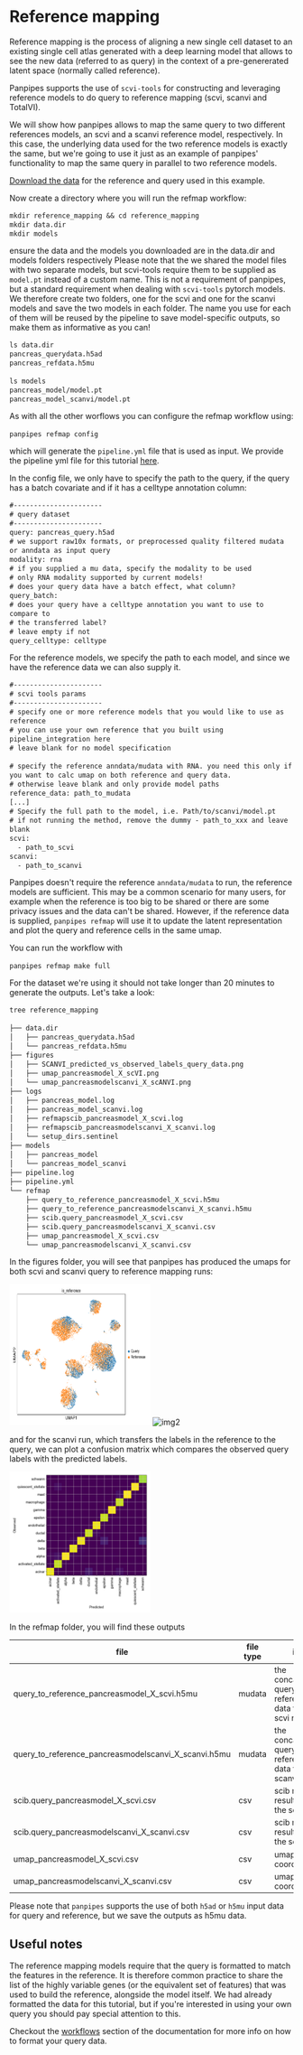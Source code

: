 Reference mapping
===================

Reference mapping is the process of aligning a new single cell dataset to an existing single cell atlas generated with a deep learning model that allows to see the new data (referred to as query) in the context of a pre-genererated latent space (normally called reference).

Panpipes supports the use of `scvi-tools` for constructing and leveraging reference models to do query to reference mapping (scvi, scanvi and TotalVI).

We will show how panpipes allows to map the same query to two different references models, an scvi and a scanvi reference model, respectively.
In this case, the underlying data used for the two reference models is exactly the same, but we're going to use it just as an example of panpipes' functionality to map the same query in parallel to two reference models. 

[Download the data](https://figshare.com/articles/dataset/refmap_inputs_for_panpipes/24573961) for the reference and query used in this example.

Now create a directory where you will run the refmap workflow:

```
mkdir reference_mapping && cd reference_mapping
mkdir data.dir
mkdir models
```
ensure the data and the models you downloaded are in the data.dir and models folders respectively
Please note that the we shared the model files with two separate models, but scvi-tools require them to be supplied as `model.pt` instead of a custom name. This is not a requirement of panpipes, but a standard requirement when dealing with `scvi-tools` pytorch models. We therefore create two folders, one for the scvi and one for the scanvi models and save the two models in each folder. The name you use for each of them will be reused by the pipeline to save model-specific outputs, so make them as informative as you can!

```
ls data.dir
pancreas_querydata.h5ad
pancreas_refdata.h5mu

ls models
pancreas_model/model.pt
pancreas_model_scanvi/model.pt
```

As with all the other worflows you can configure the refmap workflow using:

`panpipes refmap config`

which will generate the `pipeline.yml` file that is used as input. 
We provide the pipeline yml file for this tutorial [here](../../../docs/refmap_pancreas/).


In the config file, we only have to specify the path to the query, if the query has a batch covariate and if it has a celltype annotation column:

```
#----------------------
# query dataset
#----------------------
query: pancreas_query.h5ad
# we support raw10x formats, or preprocessed quality filtered mudata or anndata as input query
modality: rna
# if you supplied a mu data, specify the modality to be used
# only RNA modality supported by current models!
# does your query data have a batch effect, what column?
query_batch:
# does your query have a celltype annotation you want to use to compare to
# the transferred label?
# leave empty if not
query_celltype: celltype

```


For the reference models, we specify the path to each model, and since we have the reference data we can also supply it. 

```
#----------------------
# scvi tools params
#----------------------
# specify one or more reference models that you would like to use as reference
# you can use your own reference that you built using pipeline_integration here
# leave blank for no model specification

# specify the reference anndata/mudata with RNA. you need this only if you want to calc umap on both reference and query data.
# otherwise leave blank and only provide model paths
reference_data: path_to_mudata 
[...]
# Specify the full path to the model, i.e. Path/to/scanvi/model.pt
# if not running the method, remove the dummy - path_to_xxx and leave blank
scvi:
  - path_to_scvi
scanvi: 
  - path_to_scanvi 

```

Panpipes doesn't require the reference `anndata/mudata` to run, the reference models are sufficient. This may be a common scenario for many users, for example when the reference is too big to be shared or there are some privacy issues and the data can't be shared. 
However, if the reference data is supplied, `panpipes refmap` will use it to update the latent representation and plot the query and reference cells in the same umap.

You can run the workflow with

`panpipes refmap make full`


For the dataset we're using it should not take longer than 20 minutes to generate the outputs. 
Let's take a look:

```
tree reference_mapping                  

├── data.dir
│   ├── pancreas_querydata.h5ad 
│   └── pancreas_refdata.h5mu 
├── figures
│   ├── SCANVI_predicted_vs_observed_labels_query_data.png
│   ├── umap_pancreasmodel_X_scVI.png
│   └── umap_pancreasmodelscanvi_X_scANVI.png
├── logs
│   ├── pancreas_model.log
│   ├── pancreas_model_scanvi.log
│   ├── refmapscib_pancreasmodel_X_scvi.log
│   ├── refmapscib_pancreasmodelscanvi_X_scanvi.log
│   └── setup_dirs.sentinel
├── models
│   ├── pancreas_model 
│   └── pancreas_model_scanvi 
├── pipeline.log
├── pipeline.yml
└── refmap
    ├── query_to_reference_pancreasmodel_X_scvi.h5mu
    ├── query_to_reference_pancreasmodelscanvi_X_scanvi.h5mu
    ├── scib.query_pancreasmodel_X_scvi.csv
    ├── scib.query_pancreasmodelscanvi_X_scanvi.csv
    ├── umap_pancreasmodel_X_scvi.csv
    └── umap_pancreasmodelscanvi_X_scanvi.csv

```

In the figures folder, you will see that panpipes has produced the umaps for both scvi and scanvi query to reference mapping runs:

<div>
	<img src="https://github.com/DendrouLab/panpipes-tutorials/blob/main/docs/refmap_pancreas/umap_pancreasmodel_X_scVI.png" alt="img1" width = "250" height="250"/>
	<img src="https://github.com/DendrouLab/panpipes-tutorials/blob/main/docs/refmap_pancreas/umap_pancreasmodel_X_scANVI.png" alt="img2" width = "250" height="250"/>
</div>

and for the scanvi run, which transfers the labels in the reference to the query, we can plot a confusion matrix which compares the observed query labels with the predicted labels.

<img src="https://github.com/DendrouLab/panpipes-tutorials/blob/main/docs/refmap_pancreas/SCANVI_predicted_vs_observed_labels_query_data.png" alt="img3" width = "250" height="250"/>


In the refmap folder, you will find these outputs

| file                                                 | file type | info                                                         |
| ---------------------------------------------------- | --------- | ------------------------------------------------------------ |
| query_to_reference_pancreasmodel_X_scvi.h5mu         | mudata    | the concatenated query and reference data for the scvi run   |
| query_to_reference_pancreasmodelscanvi_X_scanvi.h5mu | mudata    | the concatenated query and reference data for the scanvi run |
| scib.query_pancreasmodel_X_scvi.csv                  | csv       | scib metrics results for the scvi run                        |
| scib.query_pancreasmodelscanvi_X_scanvi.csv          | csv       | scib metrics results for the scvi run                        |
| umap_pancreasmodel_X_scvi.csv                        | csv       | umap coordinates                                             |
| umap_pancreasmodelscanvi_X_scanvi.csv                | csv       | umap coordinates                                             |


Please note that `panpipes` supports the use of both `h5ad` or `h5mu` input data for query and reference, but we save the outputs as h5mu data.

## Useful notes

The reference mapping models require that the query is formatted to match the features in the reference. It is therefore common practice to share the list of the highly variable genes (or the equivalent set of features) that was used to build the reference, alongside the model itself. We had already formatted the data for this tutorial, but if you're interested in using your own query you should pay special attention to this.

Checkout the [workflows](https://panpipes-pipelines.readthedocs.io/en/latest/workflows/refmap.html) section of the documentation for more info on how to format your query data.
